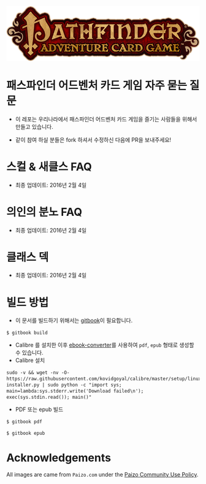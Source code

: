 ![Logo of PACG](./images/pacg.png)

패스파인더 어드벤처 카드 게임 자주 묻는 질문
=======================================

* 이 레포는 우리나라에서 패스파인더 어드벤처 카드 게임을 즐기는 사람들을 위해서 만들고 있습니다.

* 같이 참여 하실 분들은 fork 하셔서 수정하신 다음에 PR을 보내주세요!

# 스컬 & 새클스 FAQ

* 최종 업데이트: 2016년 2월 4일

# 의인의 분노 FAQ

* 최종 업데이트: 2016년 2월 4일

# 클래스 덱

* 최종 업데이트: 2016년 2월 4일

# 빌드 방법

* 이 문서를 빌드하기 위해서는 [gitbook](https://github.com/GitbookIO/gitbook)이 필요합니다.

```
$ gitbook build
```

* Calibre 를 설치한 이후 [ebook-converter](http://manual.calibre-ebook.com/cli/ebook-convert.html)를 사용하여 `pdf`, `epub` 형태로 생성할 수 있습니다.
 * Calibre 설치
 ```
 sudo -v && wget -nv -O- https://raw.githubusercontent.com/kovidgoyal/calibre/master/setup/linux-installer.py | sudo python -c "import sys; main=lambda:sys.stderr.write('Download failed\n'); exec(sys.stdin.read()); main()"
 ```
 * PDF 또는 epub 빌드 
```
$ gitbook pdf
```
```
$ gitbook epub
```

# Acknowledgements

All images are came from `Paizo.com` under the [Paizo Community Use Policy](http://paizo.com/paizo/about/communityuse).